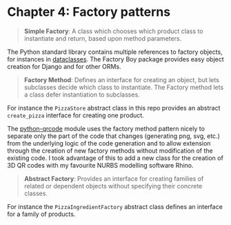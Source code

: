 # Chapter 4: Factory patterns

> **Simple Factory**: A class which chooses which product class to instantiate and return, based upon method parameters.

The Python standard library contains multiple references to factory objects, for instances
in [dataclasses](https://docs.python.org/3/library/dataclasses.html?highlight=factory).
The Factory Boy package provides easy object creation for Django
and for other ORMs.

> **Factory Method**: Defines an interface for creating an object, but lets subclasses decide which class to
> instantiate. The Factory method lets a class defer instantiation to subclasses.

For instance the `PizzaStore` abstract class in this repo provides an abstract `create_pizza` interface for creating one
product.

The [python-qrcode](https://github.com/dancergraham/python-qrcode) module uses the factory method pattern nicely to
separate only the part of the code that changes (generating png, svg, etc.) from the underlying logic of the code
generation and to allow extension through the creation of new factory methods without modification of the existing code.
I took advantage of this to add a new class for the creation of 3D QR codes with my favourite NURBS modelling software
Rhino.

> **Abstract Factory**: Provides an interface for creating families of related or dependent objects without specifying
> their concrete classes.

For instance the `PizzaIngredientFactory` abstract class defines an interface for a family of products.
